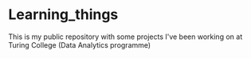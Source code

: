 # Learning_things
This is my public repository with some projects I've been working on at Turing College (Data Analytics programme)
